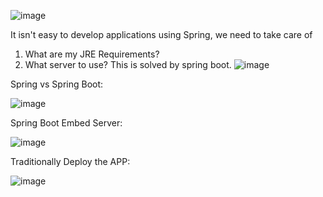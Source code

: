 ![image](https://github.com/sharmanihal/Spring-Boot/assets/23254358/2dc2f4be-4e28-4c15-bb0a-3636e2583aef)

It isn't easy to develop applications using Spring, we need to take care of
1. What are my JRE Requirements?
2. What server to use?
This is solved by spring boot.
![image](https://github.com/sharmanihal/Spring-Boot/assets/23254358/f86283ef-bdbf-4d06-b4ae-d0e88dcce7ff)

Spring vs Spring Boot:

![image](https://github.com/sharmanihal/Spring-Boot/assets/23254358/122a6539-cd02-43b5-aabb-d5782444ff6f)

Spring Boot Embed Server: 

![image](https://github.com/sharmanihal/Spring-Boot/assets/23254358/e932d8f3-9bf6-468b-b7d7-cf930de9f26d)

Traditionally Deploy the APP:

![image](https://github.com/sharmanihal/Spring-Boot/assets/23254358/7491b0a1-32dc-4a27-a27d-62ce1b45d533)

